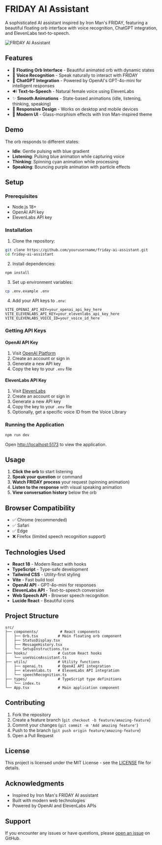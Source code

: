 # FRIDAY AI Assistant

A sophisticated AI assistant inspired by Iron Man's FRIDAY, featuring a beautiful floating orb interface with voice recognition, ChatGPT integration, and ElevenLabs text-to-speech.

![FRIDAY AI Assistant](https://images.unsplash.com/photo-1518709268805-4e9042af2176?w=800&h=400&fit=crop)

## Features

- 🎯 **Floating Orb Interface** - Beautiful animated orb with dynamic states
- 🎤 **Voice Recognition** - Speak naturally to interact with FRIDAY
- 🧠 **ChatGPT Integration** - Powered by OpenAI's GPT-4o-mini for intelligent responses
- 🔊 **Text-to-Speech** - Natural female voice using ElevenLabs
- ✨ **Smooth Animations** - State-based animations (idle, listening, thinking, speaking)
- 📱 **Responsive Design** - Works on desktop and mobile devices
- 🎨 **Modern UI** - Glass-morphism effects with Iron Man-inspired theme

## Demo

The orb responds to different states:
- **Idle**: Gentle pulsing with blue gradient
- **Listening**: Pulsing blue animation while capturing voice
- **Thinking**: Spinning cyan animation while processing
- **Speaking**: Bouncing purple animation with particle effects

## Setup

### Prerequisites

- Node.js 18+ 
- OpenAI API key
- ElevenLabs API key

### Installation

1. Clone the repository:
```bash
git clone https://github.com/yourusername/friday-ai-assistant.git
cd friday-ai-assistant
```

2. Install dependencies:
```bash
npm install
```

3. Set up environment variables:
```bash
cp .env.example .env
```

4. Add your API keys to `.env`:
```env
VITE_OPENAI_API_KEY=your_openai_api_key_here
VITE_ELEVENLABS_API_KEY=your_elevenlabs_api_key_here
VITE_ELEVENLABS_VOICE_ID=your_voice_id_here
```

### Getting API Keys

#### OpenAI API Key
1. Visit [OpenAI Platform](https://platform.openai.com/api-keys)
2. Create an account or sign in
3. Generate a new API key
4. Copy the key to your `.env` file

#### ElevenLabs API Key
1. Visit [ElevenLabs](https://elevenlabs.io/app/settings/api-keys)
2. Create an account or sign in
3. Generate a new API key
4. Copy the key to your `.env` file
5. Optionally, get a specific voice ID from the Voice Library

### Running the Application

```bash
npm run dev
```

Open [http://localhost:5173](http://localhost:5173) to view the application.

## Usage

1. **Click the orb** to start listening
2. **Speak your question** or command
3. **Watch FRIDAY process** your request (spinning animation)
4. **Listen to the response** with visual speaking animation
5. **View conversation history** below the orb

## Browser Compatibility

- ✅ Chrome (recommended)
- ✅ Safari
- ✅ Edge
- ❌ Firefox (limited speech recognition support)

## Technologies Used

- **React 18** - Modern React with hooks
- **TypeScript** - Type-safe development
- **Tailwind CSS** - Utility-first styling
- **Vite** - Fast build tool
- **OpenAI API** - GPT-4o-mini for responses
- **ElevenLabs API** - Text-to-speech conversion
- **Web Speech API** - Browser speech recognition
- **Lucide React** - Beautiful icons

## Project Structure

```
src/
├── components/          # React components
│   ├── Orb.tsx         # Main floating orb component
│   ├── StatusDisplay.tsx
│   ├── MessageHistory.tsx
│   └── SetupInstructions.tsx
├── hooks/              # Custom React hooks
│   └── useVoiceAssistant.ts
├── utils/              # Utility functions
│   ├── openai.ts       # OpenAI API integration
│   ├── elevenlabs.ts   # ElevenLabs API integration
│   └── speechRecognition.ts
├── types/              # TypeScript type definitions
│   └── index.ts
└── App.tsx             # Main application component
```

## Contributing

1. Fork the repository
2. Create a feature branch (`git checkout -b feature/amazing-feature`)
3. Commit your changes (`git commit -m 'Add amazing feature'`)
4. Push to the branch (`git push origin feature/amazing-feature`)
5. Open a Pull Request

## License

This project is licensed under the MIT License - see the [LICENSE](LICENSE) file for details.

## Acknowledgments

- Inspired by Iron Man's FRIDAY AI assistant
- Built with modern web technologies
- Powered by OpenAI and ElevenLabs APIs

## Support

If you encounter any issues or have questions, please [open an issue](https://github.com/yourusername/friday-ai-assistant/issues) on GitHub.